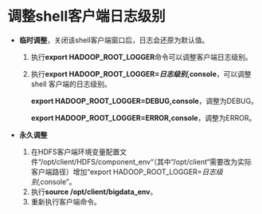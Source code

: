 # 调整shell客户端日志级别<a name="ZH-CN_TOPIC_0181713167"></a>

-   **临时调整**，关闭该shell客户端窗口后，日志会还原为默认值。
    1.  执行**export HADOOP\_ROOT\_LOGGER**命令可以调整客户端日志级别。
    2.  执行**export HADOOP\_ROOT\_LOGGER=_日志级别_,console**，可以调整shell 客户端的日志级别。

        **export HADOOP\_ROOT\_LOGGER=DEBUG,console**，调整为DEBUG。

        **export HADOOP\_ROOT\_LOGGER=ERROR,console**，调整为ERROR。


-   **永久调整**
    1.  在HDFS客户端环境变量配置文件“/opt/client/HDFS/component\_env“（其中“/opt/client“需要改为实际客户端路径）增加“export HADOOP\_ROOT\_LOGGER=_日志级别_,console”。
    2.  执行**source /opt/client/bigdata\_env**。
    3.  重新执行客户端命令。


